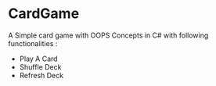 # CardGame

A Simple card game with OOPS Concepts in C# with following functionalities :
* Play A Card
* Shuffle Deck
* Refresh Deck
